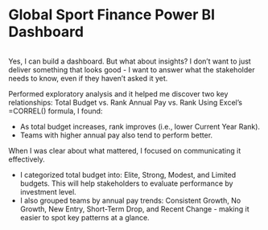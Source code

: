 # Global Sport Finance Power BI Dashboard
![]()

Yes, I can build a dashboard. But what about insights? I don’t want to just deliver something that looks good - I want to answer what the stakeholder needs to know, even if they haven’t asked it yet.

Performed exploratory analysis and it helped me discover two key relationships:
Total Budget vs. Rank
Annual Pay vs. Rank
Using Excel’s =CORREL() formula, I found:
- As total budget increases, rank improves (i.e., lower Current Year Rank).
- Teams with higher annual pay also tend to perform better.

When I was clear about what mattered, I focused on communicating it effectively.
- I categorized total budget into: Elite, Strong, Modest, and Limited budgets. This will help stakeholders to evaluate performance by investment level.
- I also grouped teams by annual pay trends: Consistent Growth, No Growth, New Entry, Short-Term Drop, and Recent Change - making it easier to spot key patterns at a glance.
